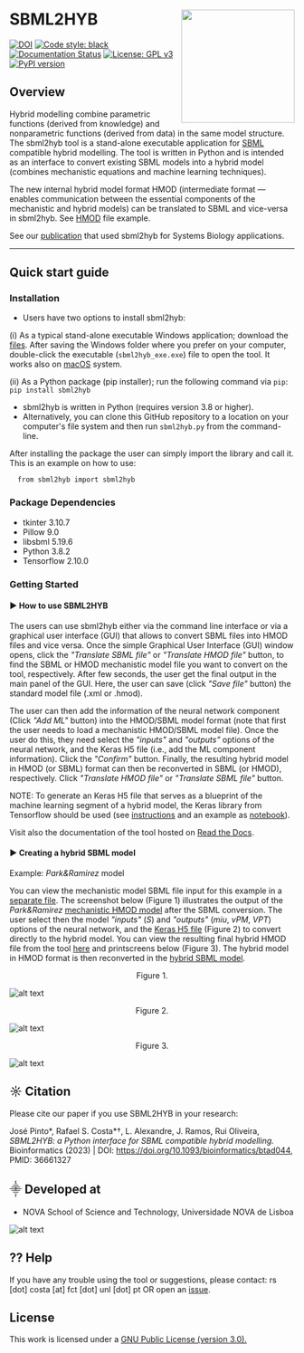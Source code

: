# SBML2HYB <img align="right" src="https://github.com/rs-costa/sbml2hyb/blob/main/img/sbml2hyb_logo.png" width="200" />

[![DOI](https://zenodo.org/badge/DOI/10.5281/zenodo.7293206.svg)](https://doi.org/10.5281/zenodo.7293206) [![Code style: black](https://img.shields.io/badge/code%20style-black-000000.svg)](https://github.com/psf/black) [![Documentation Status](https://readthedocs.org/projects/sbml2hyb/badge/?version=latest)](https://sbml2hyb.readthedocs.io/en/latest/?badge=latest) [![License: GPL v3](https://img.shields.io/badge/License-GPLv3-blue.svg)](https://www.gnu.org/licenses/gpl-3.0) [![PyPI version](https://badge.fury.io/py/sbml2hyb.svg)](https://badge.fury.io/py/sbml2hyb)

## Overview
Hybrid modelling combine parametric functions (derived from knowledge) and nonparametric functions (derived from data) in the same model structure.
The sbml2hyb tool is a stand-alone executable application for [SBML](https://synonym.caltech.edu/) compatible hybrid modelling. The tool is written in Python and is intended as an interface to convert existing SBML models into a hybrid model (combines mechanistic equations and machine learning techniques).

The new internal hybrid model format HMOD (intermediate format — enables communication between the essential components of the mechanistic and hybrid models) can be translated to SBML and vice-versa in sbml2hyb. See [HMOD](https://github.com/rs-costa/sbml2hyb/blob/main/models/chassagnole1standard.hmod) file example.

See our [publication](https://www.mdpi.com/2673-2688/4/1/14) that used sbml2hyb for Systems Biology applications.

________________________________________________________________

## Quick start guide
### Installation
- Users have two options to install sbml2hyb:

(i) As a typical stand-alone executable Windows application; download the [files](https://figshare.com/ndownloader/files/38688132). After saving the Windows folder where you prefer on your computer, double-click the executable (`sbml2hyb_exe.exe`) file to open the tool. It works also on [macOS](https://figshare.com/ndownloader/files/38688432) system. 

(ii) As a Python package (pip installer); run the following command via `pip`:
`pip install sbml2hyb`
- sbml2hyb is written in Python (requires version 3.8 or higher).
- Alternatively, you can clone this GitHub repository to a location on your computer's file system and then run `sbml2hyb.py` from the command-line.

After installing the package the user can simply import the library and call it. This is an example on how to use:

      from sbml2hyb import sbml2hyb

### Package Dependencies
- tkinter 3.10.7  
- Pillow 9.0  
- libsbml 5.19.6 
- Python 3.8.2
- Tensorflow 2.10.0

### Getting Started
#### ►  How to use SBML2HYB

The users can use sbml2hyb either via the command line interface or via a graphical user interface (GUI) that allows to convert SBML files into HMOD files and vice versa. 
Once the simple Graphical User Interface (GUI) window opens, click the *"Translate SBML file"* or *"Translate HMOD file"* button, to find the SBML or HMOD mechanistic model file you want to convert on the tool, respectively. After few seconds, the user get the final output in the main panel of the GUI. Here, the user can save (click *"Save file"* button) the standard model file (.xml or .hmod). 

The user can then add the information of the neural network component (Click *"Add ML"* button) into the HMOD/SBML model format (note that first the user needs to load a mechanistic HMOD/SBML model file). Once the user do this, they need select the *"inputs"* and *"outputs"* options of the neural network, and the Keras H5 file (i.e., add the ML component information). Click the *"Confirm"* button. Finally, the resulting hybrid model in HMOD (or SBML) format can then be reconverted in SBML (or HMOD), respectively. Click *"Translate HMOD file"* or *"Translate SBML file"* button. 

NOTE: To generate an Keras H5 file that serves as a blueprint of the machine learning segment of a hybrid model, the Keras library from Tensorflow should be used (see [instructions](https://github.com/r-costa/sbml2hyb/blob/main/createH5_instructions.txt) and an example as [notebook](https://github.com/rs-costa/sbml2hyb/blob/main/models/keras_H5/create_keras_h5.ipynb)).

Visit also the documentation of the tool hosted on [Read the Docs](https://sbml2hyb.readthedocs.io/en/latest/index.html#).

#### ►  Creating a hybrid SBML model

Example: *Park&Ramirez* model

You can view the mechanistic model SBML file input for this example in a [separate file](https://github.com/rs-costa/sbml2hyb/blob/main/models/parkramstandard.xml). The screenshot below (Figure 1) illustrates the output of the *Park&Ramirez* [mechanistic HMOD model](https://github.com/r-costa/sbml2hyb/blob/main/models/parkramstandard.hmod) after the SBML conversion. The user select then the model *"inputs"* (*S*) and *"outputs"* (*miu*, *vPM*, *VPT*) options of the neural network, and the [Keras H5 file](https://github.com/r-costa/sbml2hyb/blob/main/models/Park_Keras.h5) (Figure 2) to convert directly to the hybrid model. You can view the resulting final hybrid HMOD file from the tool [here](https://github.com/rs-costa/sbml2hyb/blob/main/models/parkramhyb.hmod) and printscreens below (Figure 3). The hybrid model in HMOD format is then reconverted in the [hybrid SBML model](https://github.com/rs-costa/sbml2hyb/blob/main/models/parkramhyb.xml). 

<div align="center"> Figure 1. </div>

![alt text](https://github.com/rs-costa/sbml2hyb/blob/main/img/Figure1.PNG)

<div align="center"> Figure 2. </div>

![alt text](https://github.com/rs-costa/sbml2hyb/blob/main/img/Figure2.PNG)

<div align="center"> Figure 3. </div>

![alt text](https://github.com/rs-costa/sbml2hyb/blob/main/img/Figure_3.png)

## ☼ Citation
Please cite our paper if you use SBML2HYB in your research:

José Pinto*, Rafael S. Costa*†, L. Alexandre, J. Ramos, Rui Oliveira, *SBML2HYB: a Python interface for SBML compatible hybrid modelling.*                  Bioinformatics (2023) | DOI: https://doi.org/10.1093/bioinformatics/btad044, PMID: 36661327

## ⸎ Developed at
- NOVA School of Science and Technology, Universidade NOVA de Lisboa

![alt text](https://github.com/rs-costa/sbml2hyb/blob/main/img/logo_new.png)

## ⁇ Help
If you have any trouble using the tool or suggestions, please contact:  rs [dot] costa [at] fct [dot] unl [dot] pt OR open an [issue](https://github.com/r-costa/sbml2hyb/issues).

## License
This work is licensed under a <a href="https://www.gnu.org/licenses/gpl-3.0.html"> GNU Public License (version 3.0).</a>
